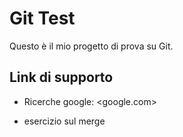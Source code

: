 # Git Test

Questo è il mio progetto di prova su Git.

## Link di supporto

- Ricerche google: <google.com>

- esercizio sul merge